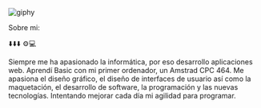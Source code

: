 
![giphy](https://github.com/Rosten1805/Rosten1805/assets/123247001/dafd93f8-85dc-4159-9b56-4f35d2958302)

Sobre mi:

⬇️⬇️⬇️
⚙️💻 

Siempre me ha apasionado la informática, por eso desarrollo aplicaciones web.
Aprendí Basic con mi primer ordenador, un Amstrad CPC 464.
Me apasiona el diseño gráfico, el diseño de interfaces de usuario así como la maquetación, el desarrollo de software, la programación y las nuevas tecnologías. 
Intentando mejorar cada día mi agilidad para programar.


